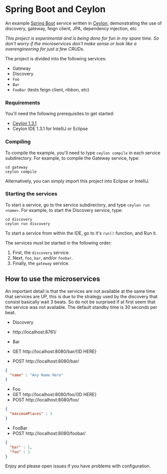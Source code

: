 # Spring Boot and Ceylon

An example [Spring Boot][] service written in [Ceylon][],
demonstrating the use of discovery, gateway, feign client,
JPA, dependency injection, etc.

_This project is experimental and is being done for fun in
my spare time. So don't worry if the microservices don't make
sense or look like a overengineering for just a few CRUDs._

The project is divided into the following services:

- Gateway
- Discovery
- `Foo`
- `Bar`
- `FooBar` (tests feign client, ribbon, etc)

[Ceylon]: https://ceylon-lang.org
[Spring Boot]: https://projects.spring.io/spring-boot/

### Requirements

You'll need the following prerequisites to get started:

- [Ceylon 1.3.1](https://ceylon-lang.org/download)
- Ceylon IDE 1.3.1 for IntelliJ or Eclipse

### Compiling

To compile the example, you'll need to type `ceylon compile`
in each service subdirectory. For example, to compile the
Gateway service, type:

    cd gateway
    ceylon compile

Alternatively, you can simply import this project into
Eclipse or IntelliJ.

### Starting the services

To start a service, go to the service subdirectory, and
type `ceylon run <name>`. For example, to start the
Discovery service, type:

    cd discovery
    ceylon run discovery

To start a service from within the IDE, go to it's `run()`
function, and Run it.

The services must be started in the following order:

1. First, the `discovery` service.
2. Next, `foo`, `bar`, and/or `foobar`.
3. Finally, the `gateway` service.

## How to use the microservices

An important detail is that the services are not available
at the same time that services are UP, this is due to the
strategy used by the discovery that consist basically wait 3
beats. So do not be surprised if at first seem that the
service was not available. The default standby time is 30
seconds per beat.

- Discovery
 - http://localhost:8761/
 
- Bar
 - GET http://localhost:8080/bar/{ID HERE}
 - POST http://localhost:8080/bar/
```json
{
  "name" : "Any Name Here"
}
```

- Foo
 - GET http://localhost:8080/foo/{ID HERE} 
 - POST http://localhost:8080/foo/
```json
{
  "maximumPlaces" : 3
}
```

- FooBar
 - POST http://localhost:8080/foobar/
```json
{
  "bar" : 1,
  "foo" : 1
}
```

Enjoy and please open issues if you have problems with
configuration.
